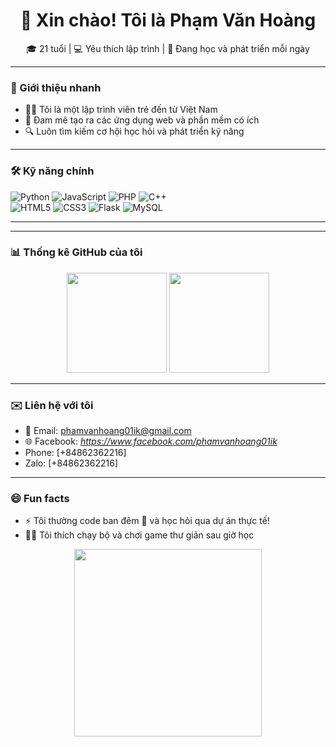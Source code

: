 <h1 align="center">👋 Xin chào! Tôi là Phạm Văn Hoàng</h1>
<p align="center">
  🎓 21 tuổi | 💻 Yêu thích lập trình | 🌱 Đang học và phát triển mỗi ngày
</p>

---

### 🧠 Giới thiệu nhanh
- 🧑‍💻 Tôi là một lập trình viên trẻ đến từ Việt Nam
- 🚀 Đam mê tạo ra các ứng dụng web và phần mềm có ích
- 🔍 Luôn tìm kiếm cơ hội học hỏi và phát triển kỹ năng

---

### 🛠️ Kỹ năng chính

![Python](https://img.shields.io/badge/Python-3776AB?style=flat&logo=python&logoColor=white)
![JavaScript](https://img.shields.io/badge/JavaScript-F7DF1E?style=flat&logo=javascript&logoColor=black)
![PHP](https://img.shields.io/badge/PHP-777BB4?style=flat&logo=php&logoColor=white)
![C++](https://img.shields.io/badge/C++-00599C?style=flat&logo=cplusplus&logoColor=white)  
![HTML5](https://img.shields.io/badge/HTML5-E34F26?style=flat&logo=html5&logoColor=white)
![CSS3](https://img.shields.io/badge/CSS3-1572B6?style=flat&logo=css3&logoColor=white)
![Flask](https://img.shields.io/badge/Flask-000000?style=flat&logo=flask)
![MySQL](https://img.shields.io/badge/MySQL-4479A1?style=flat&logo=mysql&logoColor=white)

---
---

### 📊 Thống kê GitHub của tôi

<p align="center">
  <img src="https://github-readme-stats.vercel.app/api?username=hoang01ik&show_icons=true&theme=tokyonight" height="160" />
  <img src="https://github-readme-stats.vercel.app/api/top-langs/?username=hoang01ik&layout=compact&theme=tokyonight" height="160"/>
</p>

---

### ✉️ Liên hệ với tôi

- 📧 Email: phamvanhoang01ik@gmail.com
- 🌐 Facebook: *https://www.facebook.com/phamvanhoang01ik*
- Phone: [+84862362216]
- Zalo: [+84862362216]

---

### 😄 Fun facts

- ⚡ Tôi thường code ban đêm 🌙 và học hỏi qua dự án thực tế!
- 🏃‍♂️ Tôi thích chạy bộ và chơi game thư giãn sau giờ học

<p align="center">
  <img src="https://media.giphy.com/media/ZVik7pBtu9dNS/giphy.gif" width="300"/>
</p>
